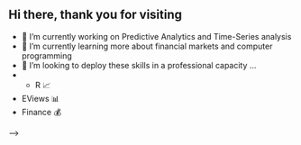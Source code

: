 ## Hi there, thank you for visiting


- 🔭 I’m currently working on Predictive Analytics and Time-Series analysis
- 🌱 I’m currently learning more about financial markets and computer programming
- 👯 I’m looking to deploy these skills in a professional capacity ...
- - R :chart_with_upwards_trend:
- EViews :bar_chart:
- Finance :moneybag:

-->



